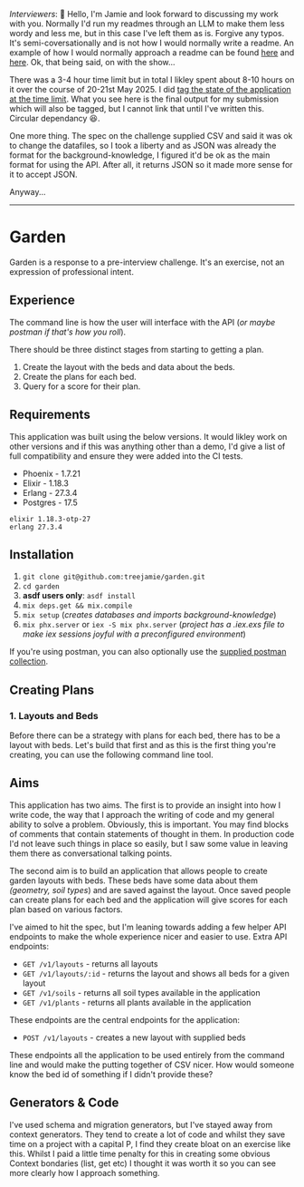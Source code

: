 *Interviewers*: 👋 Hello, I'm Jamie and look forward to discussing my work with you. Normally I'd run my readmes through an LLM to make them less wordy and less me, but in this case I've left them as is. Forgive any typos. It's semi-coversationally and is not how I would normally write a readme. An example of how I would normally approach a readme can be found [here][0] and [here][1]. Ok, that being said, on with the show...

There was a 3-4 hour time limit but in total I likley spent about 8-10 hours on it over the course of 20-21st May 2025. I did [tag the state of the application at the time limit][2]. What you see here is the final output for my submission which will also be tagged, but I cannot link that until I've written this. Circular dependancy 😆.

One more thing. The spec on the challenge supplied CSV and said it was ok to change the datafiles, so I took a liberty and as JSON was already the format for the background-knowledge, I figured it'd be ok as the main format for using the API. After all, it returns JSON so it made more sense for it to accept JSON.

Anyway...

-----------------

# Garden

Garden is a response to a pre-interview challenge. It's an exercise, not an expression of professional intent. 

## Experience

The command line is how the user will interface with the API (_or maybe postman if that's how you roll_).

There should be three distinct stages from starting to getting a plan.

1. Create the layout with the beds and data about the beds. 
2. Create the plans for each bed. 
3. Query for a score for their plan.



## Requirements

This application was built using the below versions. It would likley work on other versions and if this was anything other than a demo, I'd give a list of full compatibility and ensure they were added into the CI tests.

* Phoenix - 1.7.21
* Elixir - 1.18.3
* Erlang - 27.3.4
* Postgres - 17.5


```
elixir 1.18.3-otp-27
erlang 27.3.4
```

## Installation

1. `git clone git@github.com:treejamie/garden.git`
2. `cd garden`
3.  **asdf users only**: `asdf install`
4. `mix deps.get && mix.compile`
5. `mix setup` (_creates databases and imports background-knowledge_)
6. `mix phx.server` or `iex -S mix phx.server` (_project has a .iex.exs file to make iex sessions joyful with a preconfigured environment_) 

If you're using postman, you can also optionally use the [supplied postman collection][3]. 

## Creating Plans

### 1. Layouts and Beds

Before there can be a strategy with plans for each bed, there has to be a layout with beds. Let's build that first and as this is the first thing you're creating, you can use the following command line tool.  


## Aims

This application has two aims. The first is to provide an insight into how I write code, the way that I approach the writing of code and my general ability to solve a problem. Obviously, this is important. You may find blocks of comments that contain statements of thought in them. In production code I'd not leave such things in place so easily, but I saw some value in leaving them there as conversational talking points.

The second aim is to build an application that allows people to create garden layouts with beds. These beds have some data about them _(geometry, soil types_) and are saved against the layout. Once saved people can create plans for each bed and the application will give scores for each plan based on various factors.






I've aimed to hit the spec, but I'm leaning towards adding a few helper API endpoints to make the whole experience nicer and easier to use. Extra API endpoints:

* `GET /v1/layouts` - returns all layouts
* `GET /v1/layouts/:id` - returns the layout and shows all beds for a given layout
* `GET /v1/soils` - returns all soil types available in the application
* `GET /v1/plants` - returns all plants available in the application

These endpoints are the central endpoints for the application:

* `POST /v1/layouts` - creates a new layout with supplied beds

These endpoints all the application to be used entirely from the command line and would make the putting together of CSV nicer. How would someone know the bed id of something if I didn't provide these?



## Generators & Code

I've used schema and migration generators, but I've stayed away from context generators. They tend to create a lot of code and whilst they save time on a project with a capital P, I find they create bloat on an exercise like this. Whilst I paid a little time penalty for this in creating some obvious Context bondaries (list, get etc) I thought it was worth it so you can see more clearly how I approach something.



[0]: https://github.com/treejamie/hackerrank-90days
[1]: https://github.com/treejamie/helloworld/tree/main/elixir
[2]: https://github.com/treejamie/garden/releases/tag/time-limit
[3]: https://github.com/user-attachments/files/20361812/Verna.final.postman_collection.json
